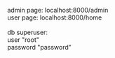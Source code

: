 admin page: localhost:8000/admin<br>
user page: localhost:8000/home<br><br>
db superuser: <br>
user "root" <br>
password "password" 